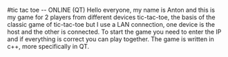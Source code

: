 #tic tac toe  -- ONLINE (QT)
Hello everyone, my name is Anton and this is my game for 2 players from different devices tic-tac-toe, the basis of the classic game of tic-tac-toe 
but I use a LAN connection, one device is the host and the other is connected. 
To start the game you need to enter the IP and if everything is correct you can play together. The game is written in c++, more specifically in QT.
